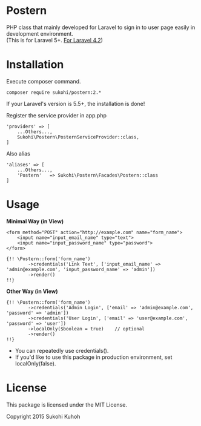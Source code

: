 Postern
=====

PHP class that mainly developed for Laravel to sign in to user page easily in development environment.  
(This is for Laravel 5+. [For Laravel 4.2](https://github.com/SUKOHI/Postern/tree/1.0))

Installation
====

Execute composer command.

    composer require sukohi/postern:2.*

If your Laravel's version is 5.5+, the installation is done!

Register the service provider in app.php

    'providers' => [
        ...Others...,  
        Sukohi\Postern\PosternServiceProvider::class,
    ]

Also alias

    'aliases' => [
        ...Others...,  
        'Postern'   => Sukohi\Postern\Facades\Postern::class
    ]

Usage
====

**Minimal Way  (in View)**

    <form method="POST" action="http://example.com" name="form_name">
        <input name="input_email_name" type="text">
        <input name="input_password_name" type="password">
    </form>

	{!! \Postern::form('form_name')
            ->credentials('Link Text', ['input_email_name' => 'admin@example.com', 'input_password_name' => 'admin'])
            ->render()
    !!}
    
**Other Way  (in View)**

	{!! \Postern::form('form_name')
            ->credentials('Admin Login', ['email' => 'admin@example.com', 'password' => 'admin'])
            ->credentials('User Login', ['email' => 'user@example.com', 'password' => 'user'])
            ->localOnly($boolean = true)    // optional
            ->render()
    !!}
    
* You can repeatedly use credentials().
* If you'd like to use this package in production environment, set localOnly(false).


License
====

This package is licensed under the MIT License.

Copyright 2015 Sukohi Kuhoh